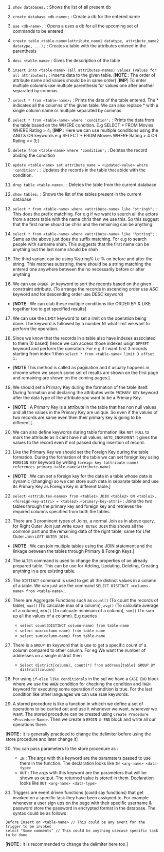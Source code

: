1. ```show databases;``` : Shows the list of all present db

2. ```create database <db-name>;``` : Create a db for the entered name

3. ```use <db-name>;``` : Opens a uses a db for all the upcoming set of commands to be entered

4. ```create table <table-name>(attribute_name1 datatype, attribute_name2 datatype, ...);``` : Creates a table with the attributes entered in the parenthesis

5. ```desc <table-name>``` : Gives the description of the table 

6. ```insert into <table-name> (all attributes-names) values (values for all attributes);``` : Inserts data to the given table. [**NOTE** : The order of attribute name and values should be in same order] [**IMP**] To enter multiple columns use multiple parenthesis for values one after another separated by commas.

7. ```select * from <table-name>;``` : Prints the data of the table entered. The * indicates all the columns of the given table. We can also replace * with a single column name or multiple separated by commas.

8. ``` select * from <table-name> where 'condition'; ``` : Prints the data from the table based on the WHERE condition. E.g SELECT * FROM Movies WHERE Rating > 4; [**IMP** : Here we can use multiple conditions using the AND & OR keywords e.g SELECT * FROM Movies WHERE Rating > 4 OR Rating <= 3;]

9. ```delete from <table-name> where 'condition';``` : Deletes the record abiding the condition

10. ```update <table-name> set attribute_name = <updated-value> where 'condition';``` : Updates the records in the table that abide with the condition.

11. ```drop table <table-name>;``` : Deletes the table from the current database

12. ```show tables;``` : Shows the list of the tables present in the current database

13. ```select * from <table-name> where <attribute-name> like "string%";``` : This does the prefix matching. For e.g if we want to search all the actors from a actors table with the name chris then we use this. So this suggest that the first name should be chris and the remaining can be anything

14. ```select * from <table-name> where <attribute-name> like "%string";``` : Same as the above just does the suffix matching. For e.g to search people with surname shah. This suggests that the first name can be anything but the last name should be shah

15. The third variant can be using %string% i.e % on before and after the string. This matches substring, there should be a string matching the entered one anywhere between the no necessarily before or after anything

16. We can use ```ORDER BY``` keyword to sort the records based on the given constraint attribute. (To arrange the records in ascending order use *ASC* keyword and for descending order use *DESC* keyword)

* [**NOTE** : We can club these multiple conditions like ORDER BY & LIKE together too to get specified results]

17. We can use the ```LIMIT``` keyword to set a limit on the operation being done. The keyword is followed by a number till what limit we want to perform the operation.

18. Since we know that the records in a table also have indexes associated to them (0 based) hence we can access those indexes usign ```OFFSET``` keyword and perform the operation. For e.g if I want first 3 records starting from index 1 then ```select * from <table-name> limit 3 offset 1;```

* [**NOTE** This method is called as pagination and it usually happens in chrome when we search some set of results are shown on the first page and remaining are shown on the coming pages.]

19. We should set a Primary Key during the formation of the table itself. During formation and declaring the attributes write ```PRIMARY KEY``` keyword after the data type of the attribute you want to be a Primary Key.

* [**NOTE** : A Primary Key is a attribute in the table that has non null values and all the values in the Primary Key are unique. So even if the values of two records are same even then their primary key is going to be different.]

20. We can also define keywords during table formation like ```NOT NULL``` to mark the attribute as it cant have null values, ```AUTO_INCREMENT``` it gives the values to the record even if not passed during insertion of record.

21. Like the Primary Key we should set the Foreign Key during the table formation. During the formation of the table we can set foreign key using ```FOREIGN KEY``` keyword by writing ```foreign key (attribute-name) references primary-table-name(attribute-name) ```

* [**NOTE** : We can set a foreign key for the data in a table whose data is dynamic (changing) so we can store such data in separate table and use its Primary Key as Foreign Key in different table.]

22. ```select <attributes-names> from <table1> JOIN <table2> ON <table1>.<foreign-key-attri> = <table2>.<primary-key-attri>``` : Joins the two tables through the primary key and foreign key and retrieves the required columns specified from both the tables.

23. There are 3 prominent types of Joins, a normal Join as in above query, for Right Outer Join just write ```RIGHT OUTER JOIN``` this shows all the common part and the remaining data of the right table, same for Lfet Outer Join ```LEFT OUTER JOIN```.

* [**NOTE** : We can join multiple tables using the JOIN statement and the linkage between the tables through Primary & Foreign Keys.]

24. The ```ALTER``` command is used to change the properties of an already prepared table. This can be use for Adding, Updating, Deleting, Creating anything in a pre existing table.

25. The ```DISTINCT``` command is used to get all the distinct values in a column of a table. We can just use the command ```SELECT DISTINCT <columns-name> from <table-name>;```.

26. There are Aggregate Functions such as ```count()``` (To count the records of table), ```max()``` (To calculate max of a column), ```avg()``` (To calculate average of a column), ```min()``` (To calcuate minimum of a column), ```sum()``` (To sum up all the values of a column). E.g queries 
    - ```select count(DISTINCT column-name) from table-name```
    - ```select max(column-name) from table-name```
    - ```select sum(column-name) from table-name```

27. There is a ```GROUP BY``` keyword that is use to get a specific count of a column compared to other column. For eg We want the number of addresses on a single district then 
    - ```Select district[column], count(*) from address[table] GROUP BY district[column]```

28. For using ```if-else like conditionals``` in the sql we have a ```CASE END``` block where we use the ```WHEN``` condition for checking the condition and ```THEN``` keyword for executing some operation if condition is true. For the last condition like other languages we can use ```ELSE``` keywords.

29. A stored procedure is like a function in whicch we define a set of operations to be carried out and use it whenever we want, wherever we want. The stored procedure can be created using ```Create Procedure <Procedure-Name>```. Then we create a ```BEGIN & END``` block and write all our operations there.

[**NOTE** : It is generally practiced to change the delimiter before using the store procedure and later change it]

30. You can pass parameters to the store procedure as :
    - ```IN``` : The args with this keyword are the paramaters passed to use them in the function. The declaration looks like ```IN <arg-name> <data-type>```
    - ```OUT``` : The args with this keyword are the parameters that will be shown as output. The returned value is stored in them. Declaration looks like ```OUT <arg-name> <data-type>```

31. Triggers are event driven functions (could say functions) that get invoked on a specific task they have been assigned to. For example whenever a user sign ups on the page with their specific username & password store the password in encrypted format in the database. The syntax could be as follows :
```CREATE TRIGGER Logger 
Before Insert on <table-name> // This could be any event for the trigger to be invoked
select "Some comments" // This could be anything usecase specific task to be done
```
[**NOTE** : It is recommended to change the delimiter here too.]
